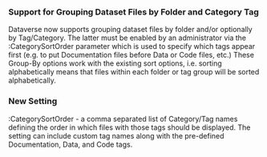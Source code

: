 ### Support for Grouping Dataset Files by Folder and Category Tag

Dataverse now supports grouping dataset files by folder and/or optionally by Tag/Category. The latter must be enabled by an administrator via the :CategorySortOrder parameter which is used to specify which tags appear first (e.g. to put Documentation files before Data or Code files, etc.) These Group-By options work with the existing sort options, i.e. sorting alphabetically means that files within each folder or tag group will be sorted alphabetically.

### New Setting

:CategorySortOrder - a comma separated list of Category/Tag names defining the order in which files with those tags should be displayed. The setting can include custom tag names along with the pre-defined Documentation, Data, and Code tags.